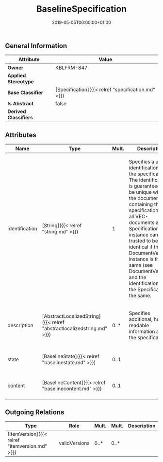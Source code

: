 ﻿---
title: BaselineSpecification
toc: false
type: specs
date: "2019-05-05T00:00:00+01:00"
draft: false
menu_name: vec120

# Prev/next pager order (if `docs_section_pager` enabled in `params.toml`)
weight: 
---

## General Information

| Attribute               | Value |
|-------------------------|-------|
| **Owner**               | KBLFRM-847 |
| **Applied Stereotype**  |   |
| **Base Classifier**     | [Specification]({{< relref "specification.md" >}})<br/>  |
| **Is Abstract**         | false |
| **Derived Classifiers** |   |


## Attributes
|  Name  |  Type  |  Mult.  |  Description  |  Owning Classifier  |
|--------|--------|---------|---------------|--------------|
|identification | [String]({{< relref "string.md" >}}) | 1 | <html>   <head>     </head>   <body>     <p> Specifies a unique identification of the specification. The identification is guaranteed to be unique within the document containing the specification. Over all VEC-documents a Specification-instance can be trusted to be identical if the DocumentVersion-instance is the same (see DocumentVersion) and the identification of the Specification is the same.      </p>    </body> </html>  | [Specification]({{< relref "specification.md" >}}) |
|description | [AbstractLocalizedString]({{< relref "abstractlocalizedstring.md" >}}) | 0..* | <html>   <head>     </head>   <body>     <p> Specifies additional, human readable information about the specification.      </p>    </body> </html>  | [Specification]({{< relref "specification.md" >}}) |
|state | [BaselineState]({{< relref "baselinestate.md" >}}) | 0..1 |  | [BaselineSpecification]({{< relref "baselinespecification.md" >}}) |
|content | [BaselineContent]({{< relref "baselinecontent.md" >}}) | 0..1 |  | [BaselineSpecification]({{< relref "baselinespecification.md" >}}) |

## Outgoing Relations
|    Type  |   Role   |   Mult.   |   Mult.   |   Description   |
|----------|----------|-----------|-----------|-----------------|
| [ItemVersion]({{< relref "itemversion.md" >}}) | validVersions | 0..* | 0..* |  |
